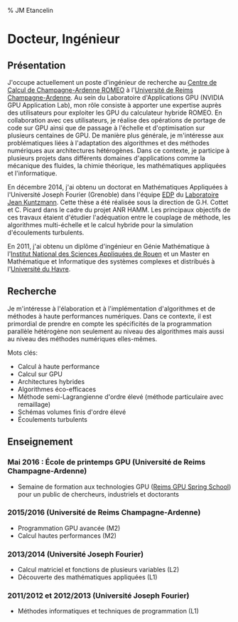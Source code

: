 % JM Etancelin

# Docteur, Ingénieur
## Présentation

J'occupe actuellement un poste d'ingénieur de recherche au [Centre de Calcul de Champagne-Ardenne ROMEO](https://romeo.univ-reims.fr/) à l'[Université de Reims Champagne-Ardenne](http://www.univ-reims.fr/). Au sein du Laboratoire d'Applications GPU (NVIDIA GPU Application Lab), mon rôle consiste à apporter une expertise auprès des utilisateurs pour exploiter les GPU du calculateur hybride ROMEO. En collaboration avec ces utilisateurs, je réalise des opérations de portage de code sur GPU ainsi que de passage à l'échelle et d'optimisation sur plusieurs centaines de GPU. De manière plus générale, je m'intéresse aux problématiques liées à l'adaptation des algorithmes et des méthodes numériques aux architectures hétérogènes. Dans ce contexte, je participe à plusieurs projets dans différents domaines d'applications comme la mécanique des fluides, la chimie théorique, les mathématiques appliquées et l'informatique.

En décembre 2014, j'ai obtenu un doctorat en Mathématiques Appliquées à l'Université Joseph Fourier (Grenoble) dans l'équipe [EDP](http://ljk.imag.fr/EDP/) du [Laboratoire Jean Kuntzmann](http://www-ljk.imag.fr). Cette thèse a été réalisée sous la direction de G.H. Cottet et C. Picard dans le cadre du projet ANR HAMM. Les principaux objectifs de ces travaux étaient d'étudier l'adéquation entre le couplage de méthode, les algorithmes multi-échelle et le calcul hybride pour la simulation d'écoulements turbulents.

En 2011, j'ai obtenu un diplôme d'ingénieur en Génie Mathématique à l'[Institut National des Sciences Appliquées de Rouen](http://www.insa-rouen.fr/) et un Master en Mathématique et Informatique des systèmes complexes et distribués à l'[Université du Havre](https://www.univ-lehavre.fr/).

## Recherche

Je m'intéresse à l'élaboration et à l'implémentation d'algorithmes et de méthodes à haute performances numériques. Dans ce contexte, il est primordial de prendre en compte les spécificités de la programmation parallèle hétérogène non seulement au niveau des algorithmes mais aussi au niveau des méthodes numériques elles-mêmes.

Mots clés:

- Calcul à haute performance
- Calcul sur GPU
- Architectures hybrides
- Algorithmes éco-efficaces
- Méthode semi-Lagrangienne d'ordre élevé (méthode particulaire avec remaillage)
- Schémas volumes finis d'ordre élevé
- Écoulements turbulents

## Enseignement

### Mai 2016 : École de printemps GPU (Université de Reims Champagne-Ardenne)

- Semaine de formation aux technologies GPU ([Reims GPU Spring School](https://romeo.univ-reims.fr/GpuSchool)) pour un public de chercheurs, industriels et doctorants

### 2015/2016 (Université de Reims Champagne-Ardenne)

- Programmation GPU avancée (M2)
- Calcul hautes performances (M2)

### 2013/2014 (Université Joseph Fourier)

- Calcul matriciel et fonctions de plusieurs variables (L2)
- Découverte des mathématiques appliquées (L1)

### 2011/2012 et 2012/2013 (Université Joseph Fourier)

- Méthodes informatiques et techniques de programmation (L1)
